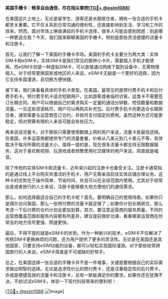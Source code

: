 **美国手機卡：畅享自由通信，尽在指尖掌控[[TG💪+ @esim1088](https://t.me/s/esim1088)]**

在美国这片土地上，无论是留学生、游客还是长期居住者，拥有一张合适的手机卡都至关重要。它不仅关系到日常沟通的便利性，还直接影响到生活、学习和工作的效率。然而，面对市场上琳琅满目的手机卡选择，很多人可能会感到困惑：到底哪一种更适合我？今天，我们就来聊聊美国的手機卡，特别是那些灵活便捷的流量卡和注册卡。

首先，让我们了解一下美国的手機卡市场。美国的手机卡主要分为两大类：实体SIM卡和eSIM卡。实体SIM卡是我们常见的那种小卡片，需要插入手机才能使用。而eSIM卡则是一种虚拟SIM卡，可以直接通过网络下载到设备中，无需物理插入。对于经常更换国家或地区的人来说，eSIM卡无疑是一个更好的选择，因为它支持多国漫游，且切换方便快捷。

接下来，我们来看看具体的手机卡类型。在美国，最常见的是预付费手机卡和后付费手机卡。预付费手机卡适合短期用户，比如游客或者临时访客。这类卡不需要签订长期合同，用户可以根据自己的需求购买一定量的通话分钟数、短信数量和数据流量。一旦这些资源耗尽，用户可以再购买补充包。后付费手机卡则更适合长期居住者，通常需要与运营商签订合约，并按月支付固定的费用。虽然这种方式可能更稳定，但对预算有限的人来说可能会有些压力。

再来说说流量卡。对于那些只需要使用数据上网的用户来说，流量卡是最佳选择。在美国，许多运营商都提供专门的流量套餐，价格从几美元到几十美元不等，具体取决于每月所需的流量大小。值得一提的是，现在很多流量卡都支持无限数据服务，这对于喜欢刷视频、玩游戏或者频繁使用社交媒体的用户来说，简直就是福音。

除了传统的实体SIM卡和流量卡，近年来兴起的注册卡也备受关注。注册卡通常指的是通过线上平台购买并激活的手机卡，用户无需亲自前往实体店铺办理业务。这种卡的优势在于操作简单、节省时间，并且可以在全球范围内使用。尤其对于经常出差或者旅行的人士来说，注册卡能够极大地方便他们的通信需求。

那么，如何选择最适合自己的手机卡呢？首先，要明确自己的使用场景。如果你只是偶尔访问美国，那么一张预付费的流量卡就足够了；如果你计划长期居住，那么考虑一下后付费的合约计划会更加划算。其次，要注意运营商的服务质量。不同的运营商覆盖范围和服务内容都有所差异，建议提前做好功课，看看哪家运营商在你常去的地方信号更强、网速更快。

最后，不得不提的就是eSIM卡的优势。作为一种新兴的技术，eSIM卡不仅解决了传统SIM卡更换麻烦的问题，还为用户提供了更多的灵活性。无论是在美国还是其他国家，只要支持eSIM功能的设备，都可以轻松实现国际漫游。对于那些经常跨国旅行的人来说，eSIM卡简直是不可或缺的好帮手。

总之，在美国选择一张合适的手機卡并不是一件难事，关键是要根据自己的实际需求做出明智的选择。无论是追求性价比的预付费卡，还是注重稳定性的后付费卡，亦或是便捷高效的流量卡和注册卡，总有一款能满足你的要求。如果你还在犹豫不决，不妨试试eSIM卡，体验一下现代科技带来的便利吧！

[[TG💪+ @esim1088](https://t.me/s/esim1088) ![Image](https://i.postimg.cc/4NQfJmqS/Snipaste-2025-05-13-00-14-12.png)]